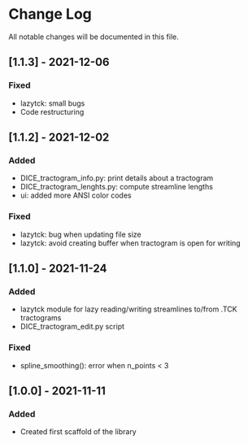 # Change Log
All notable changes will be documented in this file.

## [1.1.3] - 2021-12-06

### Fixed
- lazytck: small bugs
- Code restructuring

## [1.1.2] - 2021-12-02

### Added
- DICE_tractogram_info.py: print details about a tractogram
- DICE_tractogram_lenghts.py: compute streamline lengths
- ui: added more ANSI color codes

### Fixed
- lazytck: bug when updating file size
- lazytck: avoid creating buffer when tractogram is open for writing

## [1.1.0] - 2021-11-24

### Added
- lazytck module for lazy reading/writing streamlines to/from .TCK tractograms
- DICE_tractogram_edit.py script

### Fixed
- spline_smoothing(): error when n_points < 3

## [1.0.0] - 2021-11-11

### Added
- Created first scaffold of the library
